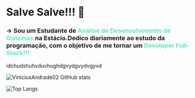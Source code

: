 <div>
  <h1>Salve Salve!!! 👋</h1>
</div>

<div>
  <h3>-> Sou um Estudante de<span style="color:#5EEAAF"> Análise de Desenvolvimento de Sistemas</span> na Estácio.Dedico diariamente ao estudo da programação, com o objetivo de me tornar um <span style="color:#5EEAAF">Devoloper Full-Stack!!!</span></h3>
</div>

<div>
  <p>idchudshuhvduvhughdgvydgvydvgyvd</p>
</div>

<div>


  ![ViniciusAndrade02 GitHub stats](https://github-readme-stats.vercel.app/api?username=ViniciusAndrade02&show_icons=true&theme=merko)

  ![Top Langs](https://github-readme-stats.vercel.app/api/top-langs/?username=anuraghazra&layout=compact)

</div>
